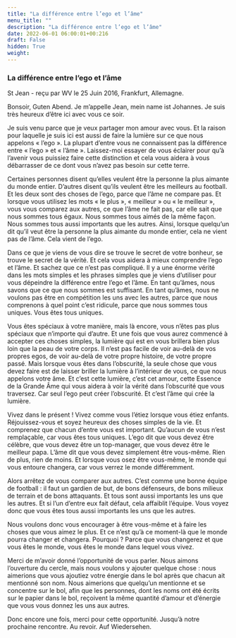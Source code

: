 ```yaml
---
title: "La différence entre l’ego et l’âme"
menu_title: ""
description: "La différence entre l’ego et l’âme"
date: 2022-06-01 06:00:01+00:216
draft: False
hidden: True
weight:
---
```

### La différence entre l’ego et l’âme

St Jean - reçu par WV le 25 Juin 2016, Frankfurt, Allemagne.

Bonsoir, Guten Abend. Je m’appelle Jean, mein name ist Johannes. Je suis très heureux d’être ici avec vous ce soir.

Je suis venu parce que je veux partager mon amour avec vous. Et la raison pour laquelle je suis ici est aussi de faire la lumière sur ce que nous appelons « l’ego ». La plupart d’entre vous ne connaissent pas la différence entre « l’ego » et « l’âme ». Laissez-moi essayer de vous éclairer pour qu’à l’avenir vous puissiez faire cette distinction et cela vous aidera à vous débarrasser de ce dont vous n’avez pas besoin sur cette terre.

Certaines personnes disent qu’elles veulent être la personne la plus aimante du monde entier. D’autres disent qu’ils veulent être les meilleurs au football. Et les deux sont des choses de l’ego, parce que l’âme ne compare pas. Et lorsque vous utilisez les mots « le plus », « meilleur » ou « le meilleur », vous vous comparez aux autres, ce que l’âme ne fait pas, car elle sait que nous sommes tous égaux. Nous sommes tous aimés de la même façon. Nous sommes tous aussi importants que les autres. Ainsi, lorsque quelqu’un dit qu’il veut être la personne la plus aimante du monde entier, cela ne vient pas de l’âme. Cela vient de l’ego.

Dans ce que je viens de vous dire se trouve le secret de votre bonheur, se trouve le secret de la vérité. Et cela vous aidera à mieux comprendre l’ego et l’âme. Et sachez que ce n’est pas compliqué. Il y a une énorme vérité dans les mots simples et les phrases simples que je viens d’utiliser pour vous dépeindre la différence entre l’ego et l’âme. En tant qu’âmes, nous savons que ce que nous sommes est suffisant. En tant qu’âmes, nous ne voulons pas être en compétition les uns avec les autres, parce que nous comprenons à quel point c’est ridicule, parce que nous sommes tous uniques. Vous êtes tous uniques.

Vous êtes spéciaux à votre manière, mais là encore, vous n’êtes pas plus spéciaux que n’importe qui d’autre. Et une fois que vous aurez commencé à accepter ces choses simples, la lumière qui est en vous brillera bien plus loin que la peau de votre corps. Il n’est pas facile de voir au-delà de vos propres egos, de voir au-delà de votre propre histoire, de votre propre passé. Mais lorsque vous êtes dans l’obscurité, la seule chose que vous devez faire est de laisser briller la lumière à l’intérieur de vous, ce que nous appelons votre âme. Et c’est cette lumière, c’est cet amour, cette Essence de la Grande Âme qui vous aidera à voir la vérité dans l’obscurité que vous traversez. Car seul l’ego peut créer l’obscurité. Et c’est l’âme qui crée la lumière.

Vivez dans le présent ! Vivez comme vous l’étiez lorsque vous étiez enfants. Réjouissez-vous et soyez heureux des choses simples de la vie. Et comprenez que chacun d’entre vous est important. Qu’aucun de vous n’est remplaçable, car vous êtes tous uniques. L’ego dit que vous devez être célèbre, que vous devez être un top-manager, que vous devez être le meilleur papa. L’âme dit que vous devez simplement être vous-même. Rien de plus, rien de moins. Et lorsque vous osez être vous-même, le monde qui vous entoure changera, car vous verrez le monde différemment.

Alors arrêtez de vous comparer aux autres. C’est comme une bonne équipe de football : il faut un gardien de but, de bons défenseurs, de bons milieux de terrain et de bons attaquants. Et tous sont aussi importants les uns que les autres. Et si l’un d’entre eux fait défaut, cela affaiblit l’équipe. Vous voyez donc que vous êtes tous aussi importants les uns que les autres.

Nous voulons donc vous encourager à être vous-même et à faire les choses que vous aimez le plus. Et ce n’est qu’à ce moment-là que le monde pourra changer et changera. Pourquoi ? Parce que vous changerez et que vous êtes le monde, vous êtes le monde dans lequel vous vivez.

Merci de m’avoir donné l’opportunité de vous parler. Nous aimons l’ouverture du cercle, mais nous voulons y ajouter quelque chose : nous aimerions que vous ajoutiez votre énergie dans le bol après que chacun ait mentionné son nom. Nous aimerions que quelqu’un mentionne et se concentre sur le bol, afin que les personnes, dont les noms ont été écrits sur le papier dans le bol, reçoivent la même quantité d’amour et d’énergie que vous vous donnez les uns aux autres.

Donc encore une fois, merci pour cette opportunité. Jusqu’à notre prochaine rencontre. Au revoir. Auf Wiedersehen.
